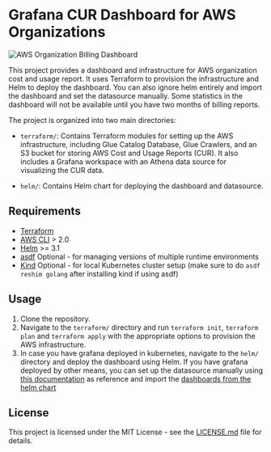 # Grafana CUR Dashboard for AWS Organizations

![AWS Organization Billing Dashboard](https://ibb.co/G3tnCVw)

This project provides a dashboard and infrastructure for AWS organization cost and usage report. It uses Terraform to provision the infrastructure and Helm to deploy the dashboard. You can also ignore helm entirely and import the dashboard and set the datasource manually. Some statistics in the dashboard will not be available until you have two months of billing reports.

The project is organized into two main directories:

- `terraform/`: Contains Terraform modules for setting up the AWS infrastructure, including Glue Catalog Database, Glue Crawlers, and an S3 bucket for storing AWS Cost and Usage Reports (CUR). It also includes a Grafana workspace with an Athena data source for visualizing the CUR data.

- `helm/`: Contains Helm chart for deploying the dashboard and datasource.

## Requirements

- [Terraform](https://www.terraform.io/downloads.html)
- [AWS CLI](https://aws.amazon.com/cli/) > 2.0
- [Helm](https://helm.sh/docs/intro/install/) >= 3.1
- [asdf](https://asdf-vm.com/#/core-manage-asdf) Optional - for managing versions of multiple runtime environments
- [Kind](https://kind.sigs.k8s.io/docs/user/quick-start/) Optional - for local Kubernetes cluster setup (make sure to do `asdf reshim golang` after installing kind if using asdf)

## Usage

1. Clone the repository.
2. Navigate to the `terraform/` directory and run `terraform init`, `terraform plan` and `terraform apply` with the appropriate options to provision the AWS infrastructure.
3. In case you have grafana deployed in kubernetes, navigate to the `helm/` directory and deploy the dashboard using Helm. If you have grafana deployed by other means, you can set up the datasource manually using [this documentation](https://grafana.com/grafana/plugins/grafana-athena-datasource/?tab=overview) as reference and import the [dashboards from the helm chart](helm/aws-org-cur-dashboard/dashboards/)

## License

This project is licensed under the MIT License - see the [LICENSE.md](LICENSE.md) file for details.
